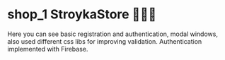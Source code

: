 # shop_1 StroykaStore 🧤🔨🧱
Here you can see basic registration and authentication, modal windows, also used different css libs for improving validation. Authentication implemented with Firebase.
